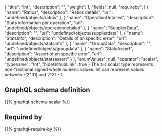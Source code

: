 {
  "title": "Int",
  "description": "",
  "weight": 1,
  "fields": null,
  "requireby": [
    {
      "name": "Ratios",
      "description": "Ratios details",
      "url": "undefined/objects/ratios"
    },
    {
      "name": "OperationDetailed",
      "description": "Stats information per operation",
      "url": "undefined/objects/operationdetailed"
    },
    {
      "name": "SupplierData",
      "description": "",
      "url": "undefined/objects/supplierdata"
    },
    {
      "name": "StatsInfo",
      "description": "Details of an specific error",
      "url": "undefined/objects/statsinfo"
    },
    {
      "name": "GroupData",
      "description": "",
      "url": "undefined/objects/groupdata"
    },
    {
      "name": "StatsAssert",
      "description": "Assert of an specific error",
      "url": "undefined/objects/statsassert"
    }
  ],
  "enumValues": null,
  "operator": "scalar",
  "typename": "Int",
  "hideGithubLink": true
}
The `Int` scalar type represents non-fractional signed whole numeric values. Int can represent values between -(2^31) and 2^31 - 1. 
## GraphQL schema definition

{{% graphql-schema-scalar %}}

## Required by

{{% graphql-require-by %}}
